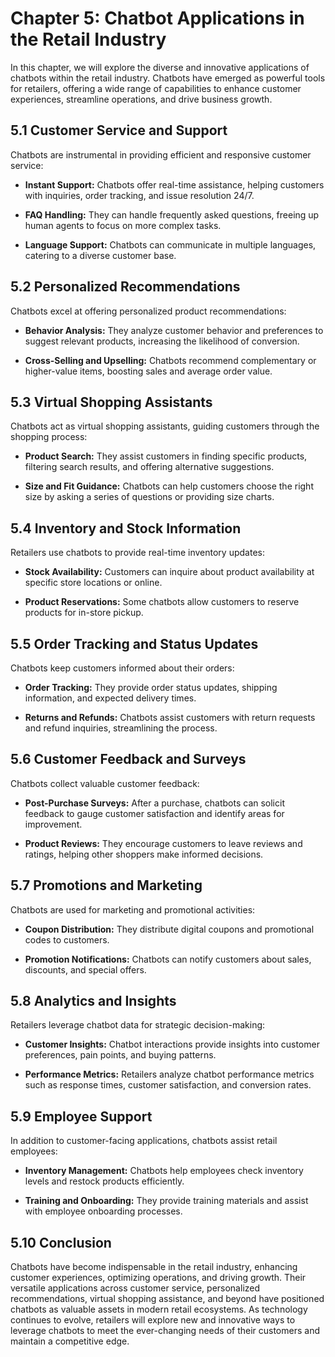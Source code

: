 Chapter 5: Chatbot Applications in the Retail Industry
======================================================

In this chapter, we will explore the diverse and innovative applications of chatbots within the retail industry. Chatbots have emerged as powerful tools for retailers, offering a wide range of capabilities to enhance customer experiences, streamline operations, and drive business growth.

5.1 Customer Service and Support
--------------------------------

Chatbots are instrumental in providing efficient and responsive customer service:

* **Instant Support:** Chatbots offer real-time assistance, helping customers with inquiries, order tracking, and issue resolution 24/7.

* **FAQ Handling:** They can handle frequently asked questions, freeing up human agents to focus on more complex tasks.

* **Language Support:** Chatbots can communicate in multiple languages, catering to a diverse customer base.

5.2 Personalized Recommendations
--------------------------------

Chatbots excel at offering personalized product recommendations:

* **Behavior Analysis:** They analyze customer behavior and preferences to suggest relevant products, increasing the likelihood of conversion.

* **Cross-Selling and Upselling:** Chatbots recommend complementary or higher-value items, boosting sales and average order value.

5.3 Virtual Shopping Assistants
-------------------------------

Chatbots act as virtual shopping assistants, guiding customers through the shopping process:

* **Product Search:** They assist customers in finding specific products, filtering search results, and offering alternative suggestions.

* **Size and Fit Guidance:** Chatbots can help customers choose the right size by asking a series of questions or providing size charts.

5.4 Inventory and Stock Information
-----------------------------------

Retailers use chatbots to provide real-time inventory updates:

* **Stock Availability:** Customers can inquire about product availability at specific store locations or online.

* **Product Reservations:** Some chatbots allow customers to reserve products for in-store pickup.

5.5 Order Tracking and Status Updates
-------------------------------------

Chatbots keep customers informed about their orders:

* **Order Tracking:** They provide order status updates, shipping information, and expected delivery times.

* **Returns and Refunds:** Chatbots assist customers with return requests and refund inquiries, streamlining the process.

5.6 Customer Feedback and Surveys
---------------------------------

Chatbots collect valuable customer feedback:

* **Post-Purchase Surveys:** After a purchase, chatbots can solicit feedback to gauge customer satisfaction and identify areas for improvement.

* **Product Reviews:** They encourage customers to leave reviews and ratings, helping other shoppers make informed decisions.

5.7 Promotions and Marketing
----------------------------

Chatbots are used for marketing and promotional activities:

* **Coupon Distribution:** They distribute digital coupons and promotional codes to customers.

* **Promotion Notifications:** Chatbots can notify customers about sales, discounts, and special offers.

5.8 Analytics and Insights
--------------------------

Retailers leverage chatbot data for strategic decision-making:

* **Customer Insights:** Chatbot interactions provide insights into customer preferences, pain points, and buying patterns.

* **Performance Metrics:** Retailers analyze chatbot performance metrics such as response times, customer satisfaction, and conversion rates.

5.9 Employee Support
--------------------

In addition to customer-facing applications, chatbots assist retail employees:

* **Inventory Management:** Chatbots help employees check inventory levels and restock products efficiently.

* **Training and Onboarding:** They provide training materials and assist with employee onboarding processes.

5.10 Conclusion
---------------

Chatbots have become indispensable in the retail industry, enhancing customer experiences, optimizing operations, and driving growth. Their versatile applications across customer service, personalized recommendations, virtual shopping assistance, and beyond have positioned chatbots as valuable assets in modern retail ecosystems. As technology continues to evolve, retailers will explore new and innovative ways to leverage chatbots to meet the ever-changing needs of their customers and maintain a competitive edge.
